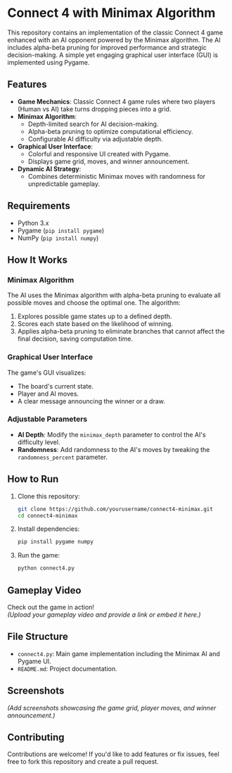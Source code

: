 # Connect 4 with Minimax Algorithm

This repository contains an implementation of the classic Connect 4 game enhanced with an AI opponent powered by the Minimax algorithm. The AI includes alpha-beta pruning for improved performance and strategic decision-making. A simple yet engaging graphical user interface (GUI) is implemented using Pygame.

## Features

- **Game Mechanics**: Classic Connect 4 game rules where two players (Human vs AI) take turns dropping pieces into a grid.
- **Minimax Algorithm**:
  - Depth-limited search for AI decision-making.
  - Alpha-beta pruning to optimize computational efficiency.
  - Configurable AI difficulty via adjustable depth.
- **Graphical User Interface**:
  - Colorful and responsive UI created with Pygame.
  - Displays game grid, moves, and winner announcement.
- **Dynamic AI Strategy**:
  - Combines deterministic Minimax moves with randomness for unpredictable gameplay.

## Requirements

- Python 3.x
- Pygame (`pip install pygame`)
- NumPy (`pip install numpy`)

## How It Works

### Minimax Algorithm
The AI uses the Minimax algorithm with alpha-beta pruning to evaluate all possible moves and choose the optimal one. The algorithm:
1. Explores possible game states up to a defined depth.
2. Scores each state based on the likelihood of winning.
3. Applies alpha-beta pruning to eliminate branches that cannot affect the final decision, saving computation time.

### Graphical User Interface
The game's GUI visualizes:
- The board's current state.
- Player and AI moves.
- A clear message announcing the winner or a draw.

### Adjustable Parameters
- **AI Depth**: Modify the `minimax_depth` parameter to control the AI's difficulty level.
- **Randomness**: Add randomness to the AI's moves by tweaking the `randomness_percent` parameter.

## How to Run

1. Clone this repository:
   ```bash
   git clone https://github.com/yourusername/connect4-minimax.git
   cd connect4-minimax
   ```

2. Install dependencies:
   ```bash
   pip install pygame numpy
   ```

3. Run the game:
   ```bash
   python connect4.py
   ```

## Gameplay Video

Check out the game in action!  
*(Upload your gameplay video and provide a link or embed it here.)*

## File Structure

- `connect4.py`: Main game implementation including the Minimax AI and Pygame UI.
- `README.md`: Project documentation.

## Screenshots

*(Add screenshots showcasing the game grid, player moves, and winner announcement.)*

## Contributing

Contributions are welcome! If you'd like to add features or fix issues, feel free to fork this repository and create a pull request.
